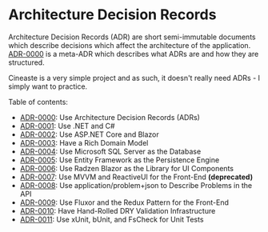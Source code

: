 # Architecture Decision Records

Architecture Decision Records (ADR) are short semi-immutable documents which describe decisions which affect the
architecture of the application. [ADR-0000](0000-use-adr.md) is a meta-ADR which describes what ADRs are and how they
are structured.

Cineaste is a very simple project and as such, it doesn't really need ADRs - I simply want to practice.

Table of contents:

- [ADR-0000](0000-use-adr.md): Use Architecture Decision Records (ADRs)
- [ADR-0001](0001-use-dotnet.md): Use .NET and C#
- [ADR-0002](0002-use-asp-net.md): Use ASP.NET Core and Blazor
- [ADR-0003](0003-have-a-rich-domain-model.md): Have a Rich Domain Model
- [ADR-0004](0004-use-ms-sql-server.md): Use Microsoft SQL Server as the Database
- [ADR-0005](0005-use-ef.md): Use Entity Framework as the Persistence Engine
- [ADR-0006](0006-use-radzen.md): Use Radzen Blazor as the Library for UI Components
- [ADR-0007](0007-use-reactiveui.md): Use MVVM and ReactiveUI for the Front-End **(deprecated)**
- [ADR-0008](0008-use-problem-json.md): Use application/problem+json to Describe Problems in the API
- [ADR-0009](0009-use-fluxor.md): Use Fluxor and the Redux Pattern for the Front-End
- [ADR-0010](0010-have-dry-validation.md): Have Hand-Rolled DRY Validation Infrastructure
- [ADR-0011](0011-unit-tests.md): Use xUnit, bUnit, and FsCheck for Unit Tests

